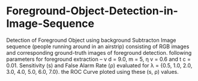 # Foreground-Object-Detection-in-Image-Sequence
Detection of Foreground Object using background Subtracton 
Image sequence (people running around in an airstrip) consisting of
RGB images and corresponding ground-truth images of foreground detection. 
following parameters for foreground extraction – v d = 9.0, m = 5, η v = 0.6 and t c = 0.01. 
Sensitivity (s) and False Alarm Rate (ρ) evaluated for λ = {0.5, 1.0, 2.0, 3.0, 4.0, 5.0, 6.0, 7.0}. 
the ROC Curve ploted using these (s, ρ) values.

